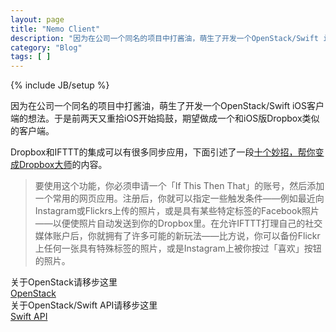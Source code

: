 ```yaml
---
layout: page
title: "Nemo Client"
description: "因为在公司一个同名的项目中打酱油，萌生了开发一个OpenStack/Swift iOS客户端的想法。于是前两天又重拾iOS开始捣鼓，期望做成一个和iOS版Dropbox类似的客户端"
category: "Blog"
tags: [ ]
---
```

{% include JB/setup %}

因为在公司一个同名的项目中打酱油，萌生了开发一个OpenStack/Swift iOS客户端的想法。于是前两天又重拾iOS开始捣鼓，期望做成一个和iOS版Dropbox类似的客户端。

Dropbox和IFTTT的集成可以有很多同步应用，下面引述了一段[十个妙招，帮你变成Dropbox大师][1]的内容。
>要使用这个功能，你必须申请一个「If This Then That」的账号，然后添加一个常用的网页应用。注册后，你就可以指定一些触发条件——例如最近向Instagram或Flickrs上传的照片，或是具有某些特定标签的Facebook照片——以便使照片自动发送到你的Dropbox里。在允许IFTTT打理自己的社交媒体账户后，你就拥有了许多可能的新玩法——比方说，你可以备份Flickr上任何一张具有特殊标签的照片，或是Instagram上被你按过「喜欢」按钮的照片。


  
  
  
关于OpenStack请移步这里  
[OpenStack][2]  
关于OpenStack/Swift API请移步这里  
[Swift API][3]  


[1]:http://lanielstudio.net/?p=1722 "Dropbox"
[2]:http://www.openstack.org "OpenStack"
[3]:http://docs.openstack.org/api/openstack-object-storage/1.0/content/ "Swift API"

